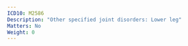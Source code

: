 ```yaml
---
ICD10: M2586
Description: "Other specified joint disorders: Lower leg"
Matters: No
Weight: 0
---
```


